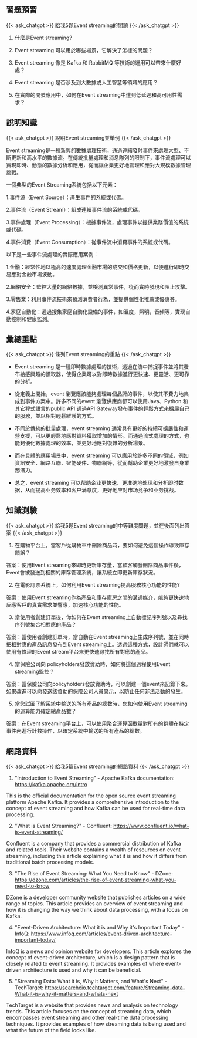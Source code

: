 ## 習題預習
{{< ask_chatgpt >}}
給我5題Event streaming的問題
{{< /ask_chatgpt >}}



1. 什麼是Event streaming? 

2. Event streaming 可以用於哪些場景，它解決了怎樣的問題？

3. Event streaming 像是 Kafka 和 RabbitMQ 等技術的運用可以帶來什麼好處？

4. Event streaming 是否涉及到大數據或人工智慧等領域的應用？

5. 在實際的開發應用中，如何在Event streaming中達到低延遲和高可用性需求？   

## 說明知識
{{< ask_chatgpt >}}
說明Event streaming並舉例
{{< /ask_chatgpt >}}



Event streaming是一種新興的數據處理技術，通過連續發射事件來處理大型、不斷更新和高水平的數據流。在傳統批量處理和消息隊列的限制下，事件流處理可以實現即時、動態的數據分析和應用，從而讓企業更好地管理和應對大規模數據管理挑戰。

一個典型的Event Streaming系統包括以下元素：

1.事件源（Event Source）：產生事件的系統或代碼。

2.事件流（Event Stream）：組成連續事件流的系統或代碼。

3.事件處理（Event Processing）：根據事件流，處理事件以提供業務價值的系統或代碼。

4.事件消費（Event Consumption）：從事件流中消費事件的系統或代碼。

以下是一些事件流處理的實際應用案例：

1.金融：經常性地以極高的速度處理金融市場的成交和價格更新，以便進行即時交易應對金融市場波動。

2.網絡安全：監控大量的網絡數據，並檢測異常事件，從而實時發現和阻止攻擊。

3.零售業：利用事件流技術來預測消費者行為，並提供個性化推薦或優惠券。

4.家庭自動化：通過搜集家庭自動化設備的事件，如溫度，照明，音頻等，實现自動控制和健康監測。   

## 彙總重點
{{< ask_chatgpt >}}
條列Event streaming的重點
{{< /ask_chatgpt >}}



- Event streaming 是一種即時數據處理的技術，透過在流中捕捉事件並將其發布給感興趣的讀取器，使得企業可以對即時數據進行更快速、更靈活、更可靠的分析。

- 從定義上開始，event 瀏覽應該能夠處理每個品牌的事件，以使其不費力地集成到事件方案中。許多不同的event 瀏覽供應商都可以使用Java、Python 和其它程式語言的public API 通過API Gateway發布事件的輕鬆方式來擴展自己的服務，並以相對輕鬆維護的方式。

- 不同於傳統的批量處理，event streaming 通常具有更好的持續可擴展性和運營支援，可以更輕鬆地應對資料獲取增加的情形。而通過流式處理的方式，也能夠優化數據處理的效率，並更好地應對復雜的分析場景。

- 而在具體的應用場景中，event streaming 可以應用於許多不同的領域，例如資訊安全、網路互聯、智能硬件、物聯網等，從而幫助企業更好地激發自身業務潛力。

- 总之，event streaming 可以帮助企业更快速、更准确地处理和分析即时数据，从而提高业务效率和客户满意度，更好地应对市场竞争和业务挑战。   

## 知識測驗
{{< ask_chatgpt >}}
給我5題Event streaming的中等難度問題，並在後面列出答案
{{< /ask_chatgpt >}}



1. 在購物平台上，當客戶從購物車中刪除商品時，要如何避免這個操作導致庫存錯誤？

答案：使用Event streaming來即時更新庫存量，當顧客觸發刪除商品事件後，Event會被發送到相關的庫存管理系統，讓系統立即更新庫存狀況。

2. 在電影訂票系統上，如何利用Event streaming提高服務核心功能的性能?

答案：使用Event streaming作為產品和庫存庫房之間的溝通媒介，能夠更快速地反應客戶的真實需求並響應，加速核心功能的性能。

3. 當使用者創建訂單後，你如何在Event streaming上自動標記序列號以及尋找序列號集合相對應的產品？

答案：當使用者創建訂單時，當自動在Event streaming上生成序列號，並在同時把相對應的產品訊息發布到Event streaming上。透過這種方式，設計師們就可以使用有條理的Event stream平台來更快速尋找所有對應的產品。

4. 當保險公司向 policyholders發放資助時，如何將這個過程使用Event streaming監控？

答案：當保險公司向policyholders發放資助時，可以創建一個event來記錄下來。如果改進可以向發送該資助的保險公司人員警示，以防止任何非法活動的發生。

5. 當您試圖了解系統中輸送的所有產品的總數時，您如何使用Event streaming的運算能力確定總產品數？

答案：在Event streaming平台上，可以使用聚合運算函數量對所有的群體在特定事件內進行計數操作，以確定系統中輸送的所有產品的總數。   

## 網路資料
{{< ask_chatgpt >}}
給我5篇Event streaming的網路資料
{{< /ask_chatgpt >}}



1. "Introduction to Event Streaming" - Apache Kafka documentation: https://kafka.apache.org/intro

This is the official documentation for the open source event streaming platform Apache Kafka. It provides a comprehensive introduction to the concept of event streaming and how Kafka can be used for real-time data processing.

2. "What is Event Streaming?" - Confluent: https://www.confluent.io/what-is-event-streaming/

Confluent is a company that provides a commercial distribution of Kafka and related tools. Their website contains a wealth of resources on event streaming, including this article explaining what it is and how it differs from traditional batch processing models.

3. "The Rise of Event Streaming: What You Need to Know" - DZone: https://dzone.com/articles/the-rise-of-event-streaming-what-you-need-to-know

DZone is a developer community website that publishes articles on a wide range of topics. This article provides an overview of event streaming and how it is changing the way we think about data processing, with a focus on Kafka.

4. "Event-Driven Architecture: What it is and Why it's Important Today" - InfoQ: https://www.infoq.com/articles/event-driven-architecture-important-today/

InfoQ is a news and opinion website for developers. This article explores the concept of event-driven architecture, which is a design pattern that is closely related to event streaming. It provides examples of where event-driven architecture is used and why it can be beneficial.

5. "Streaming Data: What it is, Why it Matters, and What's Next" - TechTarget: https://searchcio.techtarget.com/feature/Streaming-data-What-it-is-why-it-matters-and-whats-next

TechTarget is a website that provides news and analysis on technology trends. This article focuses on the concept of streaming data, which encompasses event streaming and other real-time data processing techniques. It provides examples of how streaming data is being used and what the future of the field looks like.   

